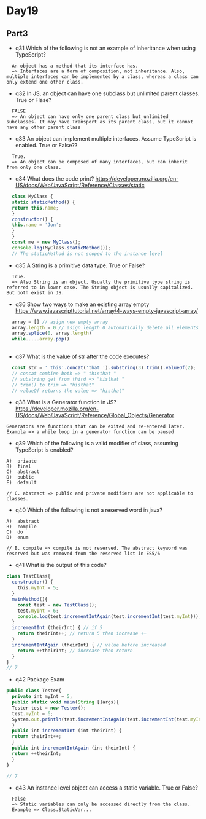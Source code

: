 # Day19

## Part3
* q31
Which of the following is not an example of inheritance when using TypeScript? 
```
  An object has a method that its interface has.
  => Interfaces are a form of composition, not inheritance. Also, multiple interfaces can be implemented by a class, whereas a class can only extend one other class.
```

* q32
In JS, an object can have one subclass but unlimited parent classes. True or Flase?
```
  FALSE
  => An object can have only one parent class but unlimited subclasses. It may have Transport as its parent class, but it cannot have any other parent class
```

* q33
An object can implement multiple interfaces. Assume TypeScript is enabled. True or False??
```
  True.
  => An object can be composed of many interfaces, but can inherit from only one class.
```

* q34
What does the code print?
https://developer.mozilla.org/en-US/docs/Web/JavaScript/Reference/Classes/static
```js
  class MyClass {
  static staticMethod() {
  return this.name;
  }
  constructor() {
  this.name = 'Jon';
  }
  }
  const me = new MyClass();
  console.log(MyClass.staticMethod());
  // The staticMethod is not scoped to the instance level
```

* q35
A String is a primitive data type. True or False?
```
  True.
  => Also String is an object. Usually the primitive type string is referred to in lower case. The String object is usually capitalized. But both exist in JS.
```

* q36
Show two ways to make an existing array empty
https://www.javascripttutorial.net/array/4-ways-empty-javascript-array/
```js
  array = [] // asign new empty array
  array.length = 0 // asign length 0 automatically delete all elements
  array.splice(0, array.length)
  while.....array.pop()
  
```

* q37
What is the value of str after the code executes?
```js
  const str = ' this'.concat('that ').substring(3).trim().valueOf(2);
  // concat combine both => " thisthat "
  // substring get from third => "histhat "
  // trim() to trim => "histhat"
  // valueOf returns the value => "histhat"
```

* q38
What is a Generator function in JS?
https://developer.mozilla.org/en-US/docs/Web/JavaScript/Reference/Global_Objects/Generator
```
Generators are functions that can be exited and re-entered later.
Exampla => a while loop in a generator function can be paused
```

* q39
Which of the following is a valid modifier of class, assuming TypeScript is enabled?
```
A)  private
B)  final
C)  abstract
D)  public
E)  default

// C. abstract => public and private modifiers are not applicable to classes.
```

* q40
Which of the following is not a reserved word in java?
```
A)  abstract
B)  compile
C)  do
D)  enum

// B. compile => compile is not reserved. The abstract keyword was reserved but was removed from the reserved list in ES5/6
```

* q41
What is the output of this code?

```js
class TestClass{
  constructor() {
    ​this.myInt = 5;
  }
  mainMethod(){
    const test = new TestClass();
    test.myInt = 6;
    console.log(test.incrementIntAgain(test.incrementInt(test.myInt)));
  }
  incrementInt (theirInt) { // if 5
    return theirInt++; // return 5 then increase ++
  }
  incrementIntAgain (theirInt) { // value before increased
    return ++theirInt; // increase then return
  }
}
// 7 
```

* q42
Package Exam
```js
public class Tester{
  private int myInt = 5;
  public static void main(String []args){
  Tester test = new Tester();
  test.myInt = 6;
  System.out.println(test.incrementIntAgain(test.incrementInt(test.myInt)));
  }
  public int incrementInt (int theirInt) {
  return theirInt++;
  }
  public int incrementIntAgain (int theirInt) {
  return ++theirInt;
  }
}

// 7
```

* q43
An instance level object can access a static variable. True or False?
```
  False
  => Static variables can only be accessed directly from the class.
  Example => Class.StaticVar...
```